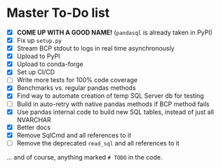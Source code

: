 # Master To-Do list

- [x] **COME UP WITH A GOOD NAME!** (`pandasql` is already taken in PyPI)
- [x] Fix up `setup.py`
- [x] Stream BCP stdout to logs in real time asynchronously
- [x] Upload to PyPI
- [x] Upload to conda-forge
- [x] Set up CI/CD
- [ ] Write more tests for 100% code coverage
- [x] Benchmarks vs. regular pandas methods
- [x] Find way to automate creation of temp SQL Server db for testing
- [ ] Build in auto-retry with native pandas methods if BCP method fails
- [x] Use pandas internal code to build new SQL tables, instead of just all NVARCHAR
- [x] Better docs
- [x] Remove SqlCmd and all references to it
- [ ] Remove the deprecated `read_sql` and all references to it

... and of course, anything marked `# TODO` in the code.
